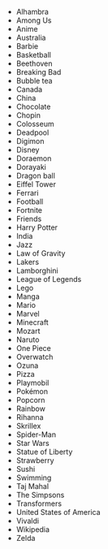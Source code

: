* Alhambra
* Among Us
* Anime
* Australia
* Barbie
* Basketball
* Beethoven
* Breaking Bad
* Bubble tea
* Canada
* China
* Chocolate
* Chopin
* Colosseum
* Deadpool
* Digimon
* Disney
* Doraemon
* Dorayaki
* Dragon ball
* Eiffel Tower
* Ferrari
* Football
* Fortnite
* Friends
* Harry Potter
* India
* Jazz
* Law of Gravity
* Lakers
* Lamborghini
* League of Legends
* Lego
* Manga
* Mario
* Marvel
* Minecraft
* Mozart
* Naruto
* One Piece
* Overwatch
* Ozuna
* Pizza
* Playmobil
* Pokémon
* Popcorn
* Rainbow
* Rihanna
* Skrillex
* Spider-Man
* Star Wars
* Statue of Liberty
* Strawberry
* Sushi
* Swimming
* Taj Mahal
* The Simpsons
* Transformers
* United States of America
* Vivaldi
* Wikipedia
* Zelda